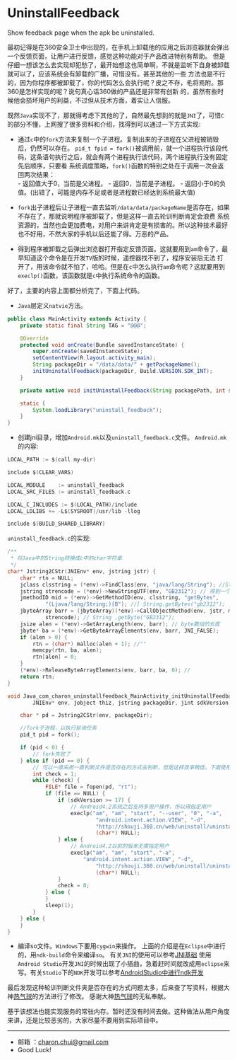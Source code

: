 # UninstallFeedback
	
Show feedback page when the apk be uninstalled.

最初记得是在360安全卫士中出现的，在手机上卸载他的应用之后浏览器就会弹出一个反馈页面，让用户进行反馈，感觉这种功能对于产品改进特别有帮助。
但是仔细一想该怎么去实现却犯愁了，最开始想这也简单啊，不就是监听下自身被卸载就可以了，应该系统会有卸载的广播，可惜没有。甚至其他的一些
方法也是不行的，因为你程序都被卸载了，你的代码怎么会执行呢？皮之不存，毛将焉附。那360是怎样实现的呢？说句真心话360做的产品还是非常有创新
的，虽然有些时候他会损坏用户的利益，不过但从技术方面，着实让人信服。

既然`Java`实现不了，那就得考虑下其他的了，自然最先想到的就是`JNI`了，可惜`C`的部分不懂，上网搜了很多资料和介绍，找得到可以通过一下方式实现:   
- 通过`c`中的`fork`方法来复制一个子进程。复制出来的子进程在父进程被销毁后，仍然可以存在。
    `pid_t fpid = fork()`被调用前，就一个进程执行该段代码，这条语句执行之后，就会有两个进程执行该代码，两个进程执行没有固定先后顺序，只要看
	系统调度策略，`fork()`函数的特别之处在于调用一次会返回两次结果：   
	    - 返回值大于0，当前是父进程。
		- 返回0，当前是子进程。
		- 返回小于0的负值。(出错了，可能是内存不足或者是进程数已经达到系统最大值)

- `fork`出子进程后让子进程一直去监听`/data/data/packageName`是否存在，如果不存在了，那就说明程序被卸载了，但是这样一直去轮训判断肯定会浪费
    系统资源的，当然也会更加费电，对用户来讲肯定是有损害的。所以这种技术最好也不好用，不然大家的手机以后还能了得。万恶的产品。

- 得到程序被卸载之后弹出浏览器打开指定反馈页面。这就要用到`am`命令了，最早知道这个命令是在开发`TV`版的时候，遥控器找不到了，程序安装后无法
   打开了，用该命令就不怕了，哈哈。但是在`c`中怎么执行`am`命令呢？这就要用到`execlp()`函数，该函数就是`c`中执行系统命令的函数。
   

好了，主要的内容上面都分析完了，下面上代码。

- `Java`层定义`natvie`方法。   
```java
public class MainActivity extends Activity {
	private static final String TAG = "@@@";

	@Override
	protected void onCreate(Bundle savedInstanceState) {
		super.onCreate(savedInstanceState);
		setContentView(R.layout.activity_main);
		String packageDir = "/data/data/" + getPackageName();
		initUninstallFeedback(packageDir, Build.VERSION.SDK_INT);
	}

	private native void initUninstallFeedback(String packagePath, int sdkVersion);

	static {
		System.loadLibrary("uninstall_feedback");
	}
}
```

- 创建jni目录，增加`Android.mk`以及`uninstall_feedback.c`文件。
`Android.mk`的内容:

```c
LOCAL_PATH := $(call my-dir)

include $(CLEAR_VARS)

LOCAL_MODULE    := uninstall_feedback
LOCAL_SRC_FILES := uninstall_feedback.c

LOCAL_C_INCLUDES := $(LOCAL_PATH)/include
LOCAL_LDLIBS += -L$(SYSROOT)/usr/lib -llog

include $(BUILD_SHARED_LIBRARY)
```

`uninstall_feedback.c`的实现: 

```c
/**
 * 将Java中的String转换成c中的char字符串
 */
char* Jstring2CStr(JNIEnv* env, jstring jstr) {
	char* rtn = NULL;
	jclass clsstring = (*env)->FindClass(env, "java/lang/String"); //String
	jstring strencode = (*env)->NewStringUTF(env, "GB2312"); // 得到一个java字符串 "GB2312"
	jmethodID mid = (*env)->GetMethodID(env, clsstring, "getBytes",
			"(Ljava/lang/String;)[B"); //[ String.getBytes("gb2312");
	jbyteArray barr = (jbyteArray)(*env)->CallObjectMethod(env, jstr, mid,
			strencode); // String .getByte("GB2312");
	jsize alen = (*env)->GetArrayLength(env, barr); // byte数组的长度
	jbyte* ba = (*env)->GetByteArrayElements(env, barr, JNI_FALSE);
	if (alen > 0) {
		rtn = (char*) malloc(alen + 1); //""
		memcpy(rtn, ba, alen);
		rtn[alen] = 0;
	}
	(*env)->ReleaseByteArrayElements(env, barr, ba, 0); //
	return rtn;
}

void Java_com_charon_uninstallfeedback_MainActivity_initUninstallFeedback(
		JNIEnv* env, jobject thiz, jstring packageDir, jint sdkVersion) {

	char * pd = Jstring2CStr(env, packageDir);

	//fork子进程，以执行轮询任务
	pid_t pid = fork();

	if (pid < 0) {
		// fork失败了
	} else if (pid == 0) {
		// 可以一直采用一直判断文件是否存在的方式去判断，但是这样效率稍低，下面使用监听的方式，死循环，每个一秒判断一次，这样太浪费资源了。
		int check = 1;
		while (check) {
			FILE* file = fopen(pd, "rt");
			if (file == NULL) {
				if (sdkVersion >= 17) {
					// Android4.2系统之后支持多用户操作，所以得指定用户
					execlp("am", "am", "start", "--user", "0", "-a",
							"android.intent.action.VIEW", "-d",
							"http://shouji.360.cn/web/uninstall/uninstall.html",
							(char*) NULL);
				} else {
					// Android4.2以前的版本无需指定用户
					execlp("am", "am", "start", "-a",
						"android.intent.action.VIEW", "-d",
							"http://shouji.360.cn/web/uninstall/uninstall.html",
							(char*) NULL);
				}
				check = 0;
			} else {
			}
			sleep(1);
		}
	} else {
	}
}

```

- 编译so文件。`Windows`下要用`cygwin`来操作。
上面的介绍是在`Eclipse`中进行的，用`ndk-build`命令来编译`so`。
有关`JNI`的使用可以参考[JNI基础](https://github.com/CharonChui/AndroidNote/blob/master/Android%E5%9F%BA%E7%A1%80/JNI%E5%9F%BA%E7%A1%80.md)
使用`Android Studio`开发`JNI`的时候出现了小插曲，急着赶时间就改成用`eclipse`来写。有关`Studio`下的`NDK`开发可以参考[AndroidStudio中进行ndk开发](https://github.com/CharonChui/AndroidNote/blob/master/Android%E5%8A%A0%E5%BC%BA/AndroidStudio%E4%B8%AD%E8%BF%9B%E8%A1%8Cndk%E5%BC%80%E5%8F%91.md)

最后发现这种轮训判断文件夹是否存在的方式问题太多，后来查了写资料，根据大神[热气球](http://www.cnblogs.com/zealotrouge/p/3182617.html)的方法进行了修改。
感谢大神[热气球](http://www.cnblogs.com/zealotrouge/p/3182617.html)的无私奉献。

基于该想法也能实现服务的常驻内存。暂时还没有时间去做。这种做法从用户角度来讲，还是比较恶劣的，大家尽量不要用到实际项目中。

---

- 邮箱 ：charon.chui@gmail.com  
- Good Luck! 

 